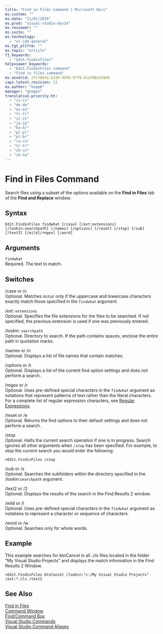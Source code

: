 ```yaml
---
title: "Find in Files Command | Microsoft Docs"
ms.custom: ""
ms.date: "11/01/2016"
ms.prod: "visual-studio-dev14"
ms.reviewer: ""
ms.suite: ""
ms.technology: 
  - "vs-ide-general"
ms.tgt_pltfrm: ""
ms.topic: "article"
f1_keywords: 
  - "edit.findinfiles"
helpviewer_keywords: 
  - "Edit.FindInFiles command"
  - "find in files command"
ms.assetid: 2fc78bfe-b339-4599-97f9-4cafd8a194d9
caps.latest.revision: 11
ms.author: "kempb"
manager: "ghogen"
translation.priority.ht: 
  - "cs-cz"
  - "de-de"
  - "es-es"
  - "fr-fr"
  - "it-it"
  - "ja-jp"
  - "ko-kr"
  - "pl-pl"
  - "pt-br"
  - "ru-ru"
  - "tr-tr"
  - "zh-cn"
  - "zh-tw"
---
```

# Find in Files Command
Search files using a subset of the options available on the **Find in Files** tab of the **Find and Replace** window.  
  
## Syntax  
  
```  
Edit.FindinFiles findwhat [/case] [/ext:extensions]  
[/lookin:searchpath] [/names] [/options] [/reset] [/stop] [/sub]  
[/text2] [/wild|/regex] [/word]  
```  
  
## Arguments  
 `findwhat`  
 Required. The text to match.  
  
## Switches  
 /case or /c  
 Optional. Matches occur only if the uppercase and lowercase characters exactly match those specified in the `findwhat` argument.  
  
 /ext: `extensions`  
 Optional. Specifies the file extensions for the files to be searched. If not specified, the previous extension is used if one was previously entered.  
  
 /lookin: `searchpath`  
 Optional. Directory to search. If the path contains spaces, enclose the entire path in quotation marks.  
  
 /names or /n  
 Optional. Displays a list of file names that contain matches.  
  
 /options or /t  
 Optional. Displays a list of the current find option settings and does not perform a search.  
  
 /regex or /r  
 Optional. Uses pre-defined special characters in the `findwhat` argument as notations that represent patterns of text rather than the literal characters. For a complete list of regular expression characters, see [Regular Expressions](../../ide/using-regular-expressions-in-visual-studio.md).  
  
 /reset or /e  
 Optional. Returns the find options to their default settings and does not perform a search.  
  
 /stop  
 Optional. Halts the current search operation if one is in progress. Search ignores all other arguments when `/stop` has been specified. For example, to stop the current search you would enter the following:  
  
```  
>Edit.FindinFiles /stop  
```  
  
 /sub or /s  
 Optional. Searches the subfolders within the directory specified in the /lookin:`searchpath` argument.  
  
 /text2 or /2  
 Optional. Displays the results of the search in the Find Results 2 window.  
  
 /wild or /l  
 Optional. Uses pre-defined special characters in the `findwhat` argument as notations to represent a character or sequence of characters.  
  
 /word or /w  
 Optional. Searches only for whole words.  
  
## Example  
 This example searches for btnCancel in all .cls files located in the folder "My Visual Studio Projects" and displays the match information in the Find Results 2 Window.  
  
```  
>Edit.FindinFiles btnCancel /lookin:"c:/My Visual Studio Projects" /ext:*.cls /text2  
```  
  
## See Also  
 [Find in Files](../../ide/find-in-files.md)   
 [Command Window](../../ide/reference/command-window.md)   
 [Find/Command Box](../../ide/find-command-box.md)   
 [Visual Studio Commands](../../ide/reference/visual-studio-commands.md)   
 [Visual Studio Command Aliases](../../ide/reference/visual-studio-command-aliases.md)